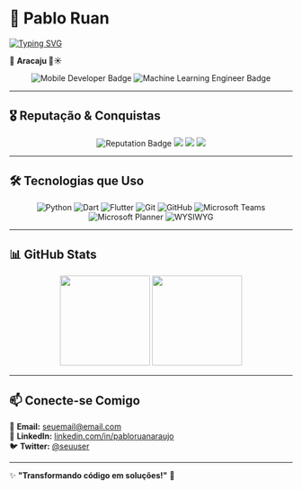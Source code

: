 # 🚀 Pablo Ruan  

[![Typing SVG](https://readme-typing-svg.herokuapp.com?font=Fira+Code&weight=500&size=24&duration=3500&pause=1000&color=FFFFFF&background=000000&center=true&vCenter=true&width=500&height=50&lines=Lider+Execução+%7C+Construtor+Vendas)](https://github.com/Pablohtp1)

📍 **Aracaju 🌴☀️**  

<div align="center">
  <img src="https://img.shields.io/badge/Position-Mobile%20Developer-blue?style=for-the-badge&logo=flutter" alt="Mobile Developer Badge">
  <img src="https://img.shields.io/badge/Position-Machine%20Learning%20Engineer-green?style=for-the-badge&logo=pytorch" alt="Machine Learning Engineer Badge">
</div>

---

## 🎖 **Reputação & Conquistas**  

<div align="center">
  <img src="https://img.shields.io/badge/Reputation-1230-blueviolet?style=for-the-badge&logo=stackoverflow" alt="Reputation Badge">
  <img src="https://img.shields.io/badge/Answers-57-yellow?style=for-the-badge&logo=stackoverflow">
  <img src="https://img.shields.io/badge/Questions-2-orange?style=for-the-badge&logo=stackoverflow">
  <img src="https://img.shields.io/badge/Profile%20Views-544-lightblue?style=for-the-badge&logo=github">
</div>

---

## **🛠️ Tecnologias que Uso**
<div align="center">
  <img src="https://img.shields.io/badge/Python-3776AB?style=for-the-badge&logo=python&logoColor=white" alt="Python">
  <img src="https://img.shields.io/badge/Dart-0175C2?style=for-the-badge&logo=dart&logoColor=white" alt="Dart">
  <img src="https://img.shields.io/badge/Flutter-02569B?style=for-the-badge&logo=flutter&logoColor=white" alt="Flutter">
  <img src="https://img.shields.io/badge/Git-F05032?style=for-the-badge&logo=git&logoColor=white" alt="Git">
  <img src="https://img.shields.io/badge/GitHub-181717?style=for-the-badge&logo=github&logoColor=white" alt="GitHub">
  <img src="https://img.shields.io/badge/Microsoft%20Teams-6264A7?style=for-the-badge&logo=microsoft-teams&logoColor=white" alt="Microsoft Teams">
  <img src="https://img.shields.io/badge/Microsoft%20Planner-107C41?style=for-the-badge&logo=microsoft&logoColor=white" alt="Microsoft Planner">
  <img src="https://img.shields.io/badge/WYSIWYG-FF7F50?style=for-the-badge&logo=wysiwyg&logoColor=white" alt="WYSIWYG">
</div>

---

## **📊 GitHub Stats**
<div align="center">
  <img height="160em" src="https://github-readme-stats.vercel.app/api?username=Pablohtp1&show_icons=true&theme=dark&include_all_commits=true&count_private=true"/>
  <img height="160em" src="https://github-readme-stats.vercel.app/api/top-langs/?username=Pablohtp1&layout=compact&theme=dark"/>
</div>

---

## **📫 Conecte-se Comigo**
📩 **Email:** [seuemail@email.com](mailto:seuemail@email.com)  
🔗 **LinkedIn:** [linkedin.com/in/pabloruanaraujo](https://linkedin.com/in/pabloruanaraujo)  
🐦 **Twitter:** [@seuuser](https://twitter.com/seuuser)  

---

✨ **"Transformando código em soluções!"** 🚀
